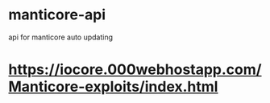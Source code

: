 # manticore-api
api for manticore auto updating

# https://iocore.000webhostapp.com/Manticore-exploits/index.html



